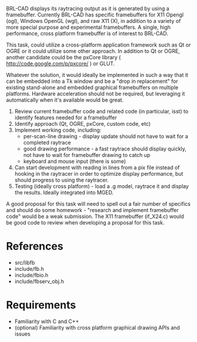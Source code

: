 BRL-CAD displays its raytracing output as it is generated by using a
framebuffer. Currently BRL-CAD has specific framebuffers for X11 Opengl
(ogl), Windows OpenGL (wgl), and raw X11 (X), in addition to a variety
of more special purpose and experimental framebuffers. A single, high
performance, cross platform framebuffer is of interest to BRL-CAD.

This task, could utilize a cross-platform application framework such as
Qt or OGRE or it could utilize some other approach. In addition to Qt or
OGRE, another candidate could be the pxCore library (
<http://code.google.com/p/pxcore/> ) or GLUT.

Whatever the solution, it would ideally be implemented in such a way
that it can be embedded into a Tk window and be a "drop in replacement"
for existing stand-alone and embedded graphical framebuffers on multiple
platforms. Hardware acceleration should not be required, but leveraging
it automatically when it's available would be great.

1.  Review current framebuffer code and related code (in particular,
    isst) to identify features needed for a framebuffer
2.  Identify approach (Qt, OGRE, pxCore, custom code, etc)
3.  Implement working code, including:
    -   per-scan-line drawing - display update should not have to wait
        for a completed raytrace
    -   good drawing performance - a fast raytrace should display
        quickly, not have to wait for framebuffer drawing to catch up
    -   keyboard and mouse input (there is some)
4.  Can start development with reading in lines from a pix file instead
    of hooking in the raytracer in order to optimize display
    performance, but should progress to using the raytracer.
5.  Testing (ideally cross platform) - load a .g model, raytrace it and
    display the results. Ideally integrated into MGED.

A good proposal for this task will need to spell out a fair number of
specifics and should do some homework - "research and implement
framebuffer code" would be a weak submission. The X11 framebuffer
(if_X24.c) would be good code to review when developing a proposal for
this task.

# References

-   src/libfb
-   include/fb.h
-   include/fbio.h
-   include/fbserv_obj.h

# Requirements

-   Familiarity with C and C++
-   (optional) Familiarity with cross platform graphical drawing APIs
    and issues